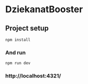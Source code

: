 # DziekanatBooster

## Project setup
```
npm install
```
### And run
```
npm run dev
```

### http://localhost:4321/
